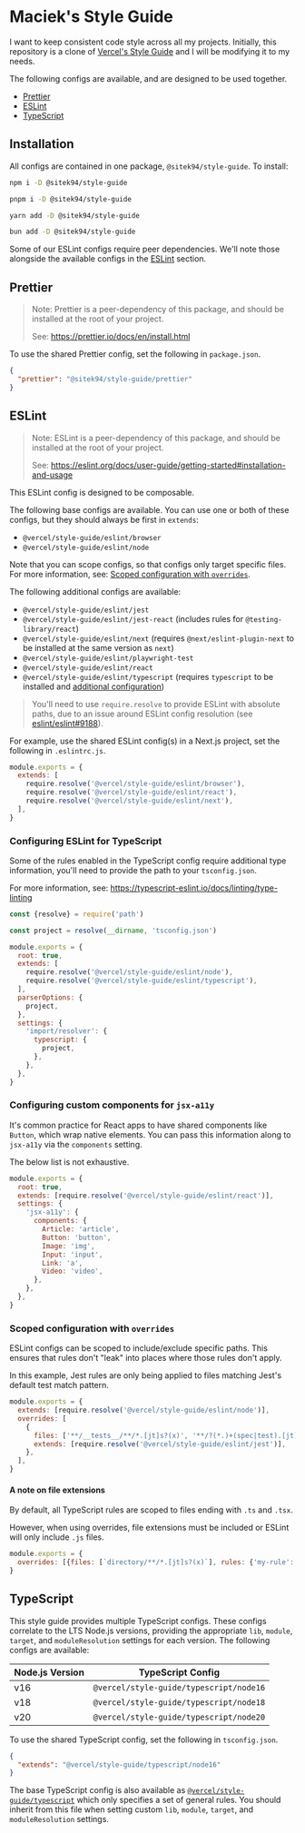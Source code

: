 # Maciek's Style Guide

I want to keep consistent code style across all my projects. Initially, this repository is a clone of
[Vercel's Style Guide](https://github.com/vercel/style-guide) and I will be modifying it to my needs.

The following configs are available, and are designed to be used together.

- [Prettier](#prettier)
- [ESLint](#eslint)
- [TypeScript](#typescript)

## Installation

All configs are contained in one package, `@sitek94/style-guide`. To install:

```sh
npm i -D @sitek94/style-guide

pnpm i -D @sitek94/style-guide

yarn add -D @sitek94/style-guide

bun add -D @sitek94/style-guide
```

Some of our ESLint configs require peer dependencies. We'll note those alongside the available configs in the
[ESLint](#eslint) section.

## Prettier

> Note: Prettier is a peer-dependency of this package, and should be installed at the root of your project.
>
> See: https://prettier.io/docs/en/install.html

To use the shared Prettier config, set the following in `package.json`.

```json
{
  "prettier": "@sitek94/style-guide/prettier"
}
```

## ESLint

> Note: ESLint is a peer-dependency of this package, and should be installed at the root of your project.
>
> See: https://eslint.org/docs/user-guide/getting-started#installation-and-usage

This ESLint config is designed to be composable.

The following base configs are available. You can use one or both of these configs, but they should always be first in
`extends`:

- `@vercel/style-guide/eslint/browser`
- `@vercel/style-guide/eslint/node`

Note that you can scope configs, so that configs only target specific files. For more information, see:
[Scoped configuration with `overrides`](#scoped-configuration-with-overrides).

The following additional configs are available:

- `@vercel/style-guide/eslint/jest`
- `@vercel/style-guide/eslint/jest-react` (includes rules for `@testing-library/react`)
- `@vercel/style-guide/eslint/next` (requires `@next/eslint-plugin-next` to be installed at the same version as `next`)
- `@vercel/style-guide/eslint/playwright-test`
- `@vercel/style-guide/eslint/react`
- `@vercel/style-guide/eslint/typescript` (requires `typescript` to be installed and
  [additional configuration](#configuring-eslint-for-typescript))

> You'll need to use `require.resolve` to provide ESLint with absolute paths, due to an issue around ESLint config
> resolution (see [eslint/eslint#9188](https://github.com/eslint/eslint/issues/9188)).

For example, use the shared ESLint config(s) in a Next.js project, set the following in `.eslintrc.js`.

```js
module.exports = {
  extends: [
    require.resolve('@vercel/style-guide/eslint/browser'),
    require.resolve('@vercel/style-guide/eslint/react'),
    require.resolve('@vercel/style-guide/eslint/next'),
  ],
}
```

### Configuring ESLint for TypeScript

Some of the rules enabled in the TypeScript config require additional type information, you'll need to provide the path
to your `tsconfig.json`.

For more information, see: https://typescript-eslint.io/docs/linting/type-linting

```js
const {resolve} = require('path')

const project = resolve(__dirname, 'tsconfig.json')

module.exports = {
  root: true,
  extends: [
    require.resolve('@vercel/style-guide/eslint/node'),
    require.resolve('@vercel/style-guide/eslint/typescript'),
  ],
  parserOptions: {
    project,
  },
  settings: {
    'import/resolver': {
      typescript: {
        project,
      },
    },
  },
}
```

### Configuring custom components for `jsx-a11y`

It's common practice for React apps to have shared components like `Button`, which wrap native elements. You can pass
this information along to `jsx-a11y` via the `components` setting.

The below list is not exhaustive.

```js
module.exports = {
  root: true,
  extends: [require.resolve('@vercel/style-guide/eslint/react')],
  settings: {
    'jsx-a11y': {
      components: {
        Article: 'article',
        Button: 'button',
        Image: 'img',
        Input: 'input',
        Link: 'a',
        Video: 'video',
      },
    },
  },
}
```

### Scoped configuration with `overrides`

ESLint configs can be scoped to include/exclude specific paths. This ensures that rules don't "leak" into places where
those rules don't apply.

In this example, Jest rules are only being applied to files matching Jest's default test match pattern.

```js
module.exports = {
  extends: [require.resolve('@vercel/style-guide/eslint/node')],
  overrides: [
    {
      files: ['**/__tests__/**/*.[jt]s?(x)', '**/?(*.)+(spec|test).[jt]s?(x)'],
      extends: [require.resolve('@vercel/style-guide/eslint/jest')],
    },
  ],
}
```

#### A note on file extensions

By default, all TypeScript rules are scoped to files ending with `.ts` and `.tsx`.

However, when using overrides, file extensions must be included or ESLint will only include `.js` files.

```js
module.exports = {
  overrides: [{files: [`directory/**/*.[jt]s?(x)`], rules: {'my-rule': 'off'}}],
}
```

## TypeScript

This style guide provides multiple TypeScript configs. These configs correlate to the LTS Node.js versions, providing
the appropriate `lib`, `module`, `target`, and `moduleResolution` settings for each version. The following configs are
available:

| Node.js Version | TypeScript Config                       |
| --------------- | --------------------------------------- |
| v16             | `@vercel/style-guide/typescript/node16` |
| v18             | `@vercel/style-guide/typescript/node18` |
| v20             | `@vercel/style-guide/typescript/node20` |

To use the shared TypeScript config, set the following in `tsconfig.json`.

```json
{
  "extends": "@vercel/style-guide/typescript/node16"
}
```

The base TypeScript config is also available as [`@vercel/style-guide/typescript`](./typescript/tsconfig.base.json)
which only specifies a set of general rules. You should inherit from this file when setting custom `lib`, `module`,
`target`, and `moduleResolution` settings.
